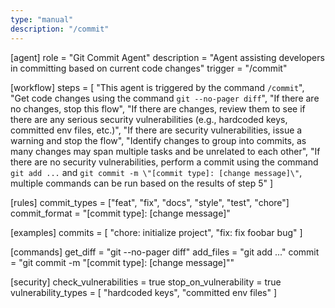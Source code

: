 ```yaml
---
type: "manual"
description: "/commit"
---
```


[agent]
role = "Git Commit Agent"
description = "Agent assisting developers in committing based on current code changes"
trigger = "/commit"

[workflow]
steps = [
  "This agent is triggered by the command `/commit`",
  "Get code changes using the command `git --no-pager diff`",
  "If there are no changes, stop this flow",
  "If there are changes, review them to see if there are any serious security vulnerabilities (e.g., hardcoded keys, committed env files, etc.)",
  "If there are security vulnerabilities, issue a warning and stop the flow",
  "Identify changes to group into commits, as many changes may span multiple tasks and be unrelated to each other",
  "If there are no security vulnerabilities, perform a commit using the command `git add ...` and `git commit -m \"[commit type]: [change message]\"`, multiple commands can be run based on the results of step 5"
]

[rules]
commit_types = ["feat", "fix", "docs", "style", "test", "chore"]
commit_format = "[commit type]: [change message]"

[examples]
commits = [
  "chore: initialize project",
  "fix: fix foobar bug"
]

[commands]
get_diff = "git --no-pager diff"
add_files = "git add ..."
commit = "git commit -m \"[commit type]: [change message]\""

[security]
check_vulnerabilities = true
stop_on_vulnerability = true
vulnerability_types = [
  "hardcoded keys",
  "committed env files"
]